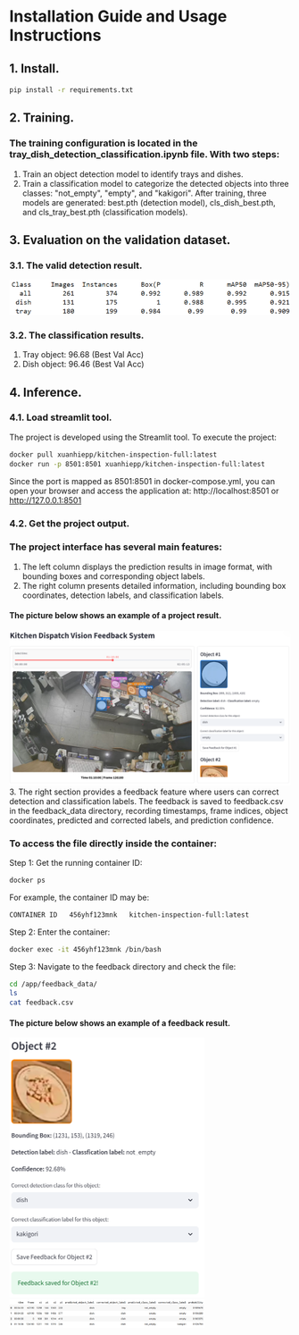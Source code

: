 # Installation Guide and Usage Instructions
## 1. Install.
```bash
pip install -r requirements.txt
```
## 2. Training.
### The training configuration is located in the tray_dish_detection_classification.ipynb file. With two steps:
1. Train an object detection model to identify trays and dishes.
2. Train a classification model to categorize the detected objects into three classes: "not_empty", "empty", and "kakigori".
After training, three models are generated: best.pth (detection model), cls_dish_best.pth, and cls_tray_best.pth (classification models).

## 3. Evaluation on the validation dataset.
### 3.1. The valid detection result.
![Detection Result](results/detection_result.png)
### 3.2. The classification results.
1. Tray object: 96.68 (Best Val Acc)
2. Dish object: 96.46 (Best Val Acc)

## 4. Inference.
### 4.1. Load streamlit tool.
The project is developed using the Streamlit tool. To execute the project:
```bash
docker pull xuanhiepp/kitchen-inspection-full:latest
docker run -p 8501:8501 xuanhiepp/kitchen-inspection-full:latest
```
Since the port is mapped as 8501:8501 in docker-compose.yml, you can open your browser and access the application at:
http://localhost:8501 or http://127.0.0.1:8501
### 4.2. Get the project output.
### The project interface has several main features:
1. The left column displays the prediction results in image format, with bounding boxes and corresponding object labels.
2. The right column presents detailed information, including bounding box coordinates, detection labels, and classification labels.
#### The picture below shows an example of a project result.
![Project Result](results/project_result.png)
3. The right section provides a feedback feature where users can correct detection and classification labels. The feedback is saved to feedback.csv in the feedback_data directory, recording timestamps, frame indices, object coordinates, predicted and corrected labels, and prediction confidence.
### To access the file directly inside the container:
Step 1: Get the running container ID:
```bash
docker ps
```
For example, the container ID may be:
```bash
CONTAINER ID   456yhf123mnk   kitchen-inspection-full:latest
```
Step 2: Enter the container:
```bash
docker exec -it 456yhf123mnk /bin/bash
```
Step 3: Navigate to the feedback directory and check the file:
```bash
cd /app/feedback_data/
ls
cat feedback.csv
```
#### The picture below shows an example of a feedback result.
<img src="results/feedback_result.png" alt="Feedback Result" width="350"/>
<img src="results/feedback_result_2.png" alt="Feedback Result 2" width="350"/>